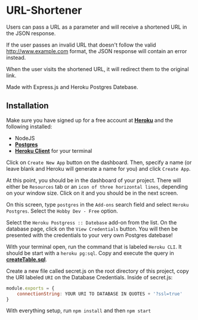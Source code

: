 # URL-Shortener

Users can pass a URL as a parameter and will receive a shortened URL in the JSON response.

If the user passes an invalid URL that doesn't follow the valid http://www.example.com format, the JSON response will contain an error instead.

When the user visits the shortened URL, it will redirect them to the original link.

Made with Express.js and Heroku Postgres Datebase.

## Installation
Make sure you have signed up for a free account at [**Heroku**](https://www.heroku.com/) and the following installed:
* NodeJS
* [**Postgres**](https://www.postgresql.org/download/)
* [**Heroku Client**](https://devcenter.heroku.com/articles/heroku-cli#download-and-install) for your terminal

Click on `Create New App` button on the dashboard. Then, specify a name (or leave blank and Heroku will generate a name for you) and click `Create App`.

At this point, you should be in the dashboard of your project. There will either be `Resources` tab or an `icon of three horizontal lines`, depending on your window size. Click on it and you should be in the next screen.

On this screen, type `postgres` in the `Add-ons` search field and select `Heroku Postgres`. Select the `Hobby Dev - Free` option.

Select the `Heroku Postgress :: Datebase` add-on from the list. On the database page, click on the `View Credentials` button. You will then be presented with the credentials to your very own Postgres datebase!

With your terminal open, run the command that is labeled `Heroku CLI`. It should be start with a `heroku pg:sql`. Copy and execute the query in [**createTable.sql**](https://github.com/Li-Victor/URL-Shortener/blob/master/createTable.sql).

Create a new file called secret.js on the root directory of this project, copy the URI labeled `URI` on the Database Credentials.
Inside of secret.js:
```javascript
module.exports = {
    connectionString: YOUR URI TO DATABASE IN QUOTES + '?ssl=true'
}
```

With everything setup, run `npm install` and then `npm start`